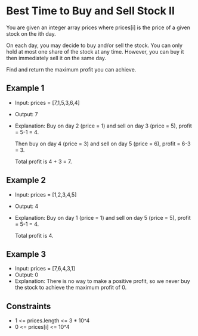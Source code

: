 # Best Time to Buy and Sell Stock II

You are given an integer array prices where prices[i] is the price of a given stock on the ith day.

On each day, you may decide to buy and/or sell the stock. You can only hold at most one share of the stock at any time. However, you can buy it then immediately sell it on the same day.

Find and return the maximum profit you can achieve.

## Example 1

- Input: prices = [7,1,5,3,6,4]
- Output: 7
- Explanation: Buy on day 2 (price = 1) and sell on day 3 (price = 5), profit = 5-1 = 4.

  Then buy on day 4 (price = 3) and sell on day 5 (price = 6), profit = 6-3 = 3.

  Total profit is 4 + 3 = 7.

## Example 2

- Input: prices = [1,2,3,4,5]
- Output: 4
- Explanation: Buy on day 1 (price = 1) and sell on day 5 (price = 5), profit = 5-1 = 4.

  Total profit is 4.

## Example 3

- Input: prices = [7,6,4,3,1]
- Output: 0
- Explanation: There is no way to make a positive profit, so we never buy the stock to achieve the maximum profit of 0.

## Constraints

- 1 <= prices.length <= 3 \* 10^4
- 0 <= prices[i] <= 10^4
